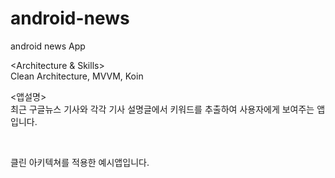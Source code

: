 # android-news
android news App

<Architecture & Skills>
<br>
Clean Architecture,
MVVM,
Koin

<앱설명>
<br>
최근 구글뉴스 기사와 각각 기사 설명글에서 키워드를 추출하여 사용자에게 보여주는 앱입니다.

<br>

클린 아키텍쳐를 적용한 예시앱입니다.

<br>



